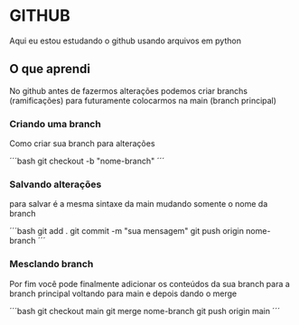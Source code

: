 # GITHUB
Aqui eu estou estudando o github usando arquivos em python

## O que aprendi
No github antes de fazermos alterações podemos
criar branchs (ramificações) para futuramente 
colocarmos na main (branch principal)

### Criando uma branch
Como criar sua branch para alterações

´´´bash
git checkout -b "nome-branch"
´´´

### Salvando alterações
para salvar é a mesma sintaxe da main
mudando somente o nome da branch

´´´bash
git add .
git commit -m "sua mensagem"
git push origin nome-branch
´´´

### Mesclando branch
Por fim você pode finalmente adicionar os
conteúdos da sua branch para a branch principal
voltando para main e depois dando o merge

´´´bash
git checkout main
git merge nome-branch
git push origin main
´´´